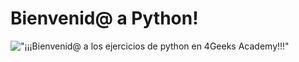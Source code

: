 # Bienvenid@ a Python!



!["¡¡¡Bienvenid@ a los ejercicios de python en 4Geeks Academy!!!"](https://i.udemycdn.com/course/750x422/95568_9c21_6.jpg)

